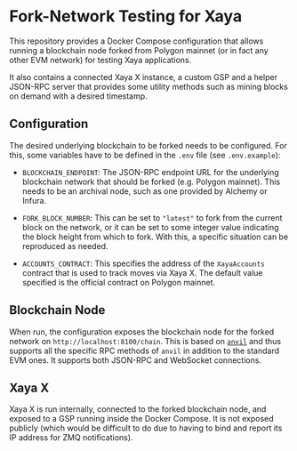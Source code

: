 # Fork-Network Testing for Xaya

This repository provides a Docker Compose configuration that allows
running a blockchain node forked from Polygon mainnet (or in fact any
other EVM network) for testing Xaya applications.

It also contains a connected Xaya X instance, a custom GSP and a helper JSON-RPC
server that provides some utility methods such as mining blocks on demand with
a desired timestamp.

## Configuration

The desired underlying blockchain to be forked needs to be configured.  For
this, some variables have to be defined in the `.env` file (see `.env.example`):

- `BLOCKCHAIN_ENDPOINT`:  The JSON-RPC endpoint URL for the underlying
  blockchain network that should be forked (e.g. Polygon mainnet).  This needs
  to be an archival node, such as one provided by Alchemy or Infura.

- `FORK_BLOCK_NUMBER`:  This can be set to `"latest"` to fork from the current
  block on the network, or it can be set to some integer value indicating the
  block height from which to fork.  With this, a specific situation can
  be reproduced as needed.

- `ACCOUNTS_CONTRACT`:  This specifies the address of the `XayaAccounts`
  contract that is used to track moves via Xaya X.  The default value specified
  is the official contract on Polygon mainnet.

## Blockchain Node

When run, the configuration exposes the blockchain node for the forked network
on `http://localhost:8100/chain`.  This is based on
[`anvil`](https://book.getfoundry.sh/reference/anvil/) and thus supports
all the specific RPC methods of `anvil` in addition to the standard EVM ones.
It supports both JSON-RPC and WebSocket connections.

## Xaya X

Xaya X is run internally, connected to the forked blockchain node, and exposed
to a GSP running inside the Docker Compose.  It is not exposed publicly
(which would be difficult to do due to having to bind and report its
IP address for ZMQ notifications).
